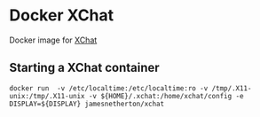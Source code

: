 # Docker XChat

Docker image for [XChat](http://xchat.org/)

## Starting a XChat container

```
docker run  -v /etc/localtime:/etc/localtime:ro -v /tmp/.X11-unix:/tmp/.X11-unix -v ${HOME}/.xchat:/home/xchat/config -e DISPLAY=${DISPLAY} jamesnetherton/xchat
```

